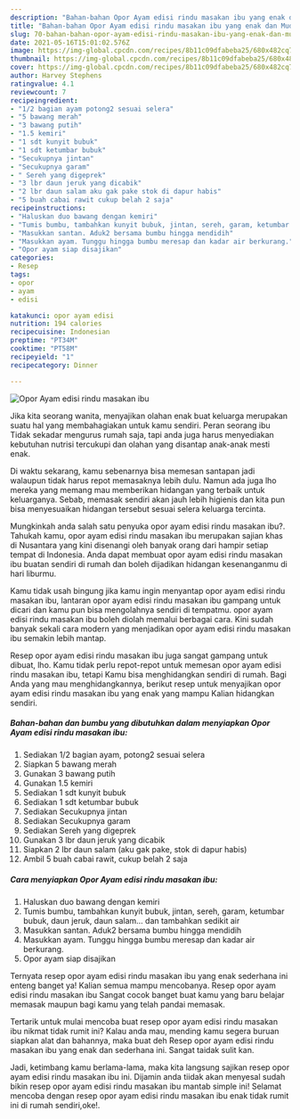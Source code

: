 ```yaml
---
description: "Bahan-bahan Opor Ayam edisi rindu masakan ibu yang enak dan Mudah Dibuat"
title: "Bahan-bahan Opor Ayam edisi rindu masakan ibu yang enak dan Mudah Dibuat"
slug: 70-bahan-bahan-opor-ayam-edisi-rindu-masakan-ibu-yang-enak-dan-mudah-dibuat
date: 2021-05-16T15:01:02.576Z
image: https://img-global.cpcdn.com/recipes/8b11c09dfabeba25/680x482cq70/opor-ayam-edisi-rindu-masakan-ibu-foto-resep-utama.jpg
thumbnail: https://img-global.cpcdn.com/recipes/8b11c09dfabeba25/680x482cq70/opor-ayam-edisi-rindu-masakan-ibu-foto-resep-utama.jpg
cover: https://img-global.cpcdn.com/recipes/8b11c09dfabeba25/680x482cq70/opor-ayam-edisi-rindu-masakan-ibu-foto-resep-utama.jpg
author: Harvey Stephens
ratingvalue: 4.1
reviewcount: 7
recipeingredient:
- "1/2 bagian ayam potong2 sesuai selera"
- "5 bawang merah"
- "3 bawang putih"
- "1.5 kemiri"
- "1 sdt kunyit bubuk"
- "1 sdt ketumbar bubuk"
- "Secukupnya jintan"
- "Secukupnya garam"
- " Sereh yang digeprek"
- "3 lbr daun jeruk yang dicabik"
- "2 lbr daun salam aku gak pake stok di dapur habis"
- "5 buah cabai rawit cukup belah 2 saja"
recipeinstructions:
- "Haluskan duo bawang dengan kemiri"
- "Tumis bumbu, tambahkan kunyit bubuk, jintan, sereh, garam, ketumbar bubuk, daun jeruk, daun salam... dan tambahkan sedikit air"
- "Masukkan santan. Aduk2 bersama bumbu hingga mendidih"
- "Masukkan ayam. Tunggu hingga bumbu meresap dan kadar air berkurang."
- "Opor ayam siap disajikan"
categories:
- Resep
tags:
- opor
- ayam
- edisi

katakunci: opor ayam edisi 
nutrition: 194 calories
recipecuisine: Indonesian
preptime: "PT34M"
cooktime: "PT58M"
recipeyield: "1"
recipecategory: Dinner

---
```



![Opor Ayam edisi rindu masakan ibu](https://img-global.cpcdn.com/recipes/8b11c09dfabeba25/680x482cq70/opor-ayam-edisi-rindu-masakan-ibu-foto-resep-utama.jpg)

Jika kita seorang wanita, menyajikan olahan enak buat keluarga merupakan suatu hal yang membahagiakan untuk kamu sendiri. Peran seorang ibu Tidak sekadar mengurus rumah saja, tapi anda juga harus menyediakan kebutuhan nutrisi tercukupi dan olahan yang disantap anak-anak mesti enak.

Di waktu  sekarang, kamu sebenarnya bisa memesan santapan jadi walaupun tidak harus repot memasaknya lebih dulu. Namun ada juga lho mereka yang memang mau memberikan hidangan yang terbaik untuk keluarganya. Sebab, memasak sendiri akan jauh lebih higienis dan kita pun bisa menyesuaikan hidangan tersebut sesuai selera keluarga tercinta. 



Mungkinkah anda salah satu penyuka opor ayam edisi rindu masakan ibu?. Tahukah kamu, opor ayam edisi rindu masakan ibu merupakan sajian khas di Nusantara yang kini disenangi oleh banyak orang dari hampir setiap tempat di Indonesia. Anda dapat membuat opor ayam edisi rindu masakan ibu buatan sendiri di rumah dan boleh dijadikan hidangan kesenanganmu di hari liburmu.

Kamu tidak usah bingung jika kamu ingin menyantap opor ayam edisi rindu masakan ibu, lantaran opor ayam edisi rindu masakan ibu gampang untuk dicari dan kamu pun bisa mengolahnya sendiri di tempatmu. opor ayam edisi rindu masakan ibu boleh diolah memalui berbagai cara. Kini sudah banyak sekali cara modern yang menjadikan opor ayam edisi rindu masakan ibu semakin lebih mantap.

Resep opor ayam edisi rindu masakan ibu juga sangat gampang untuk dibuat, lho. Kamu tidak perlu repot-repot untuk memesan opor ayam edisi rindu masakan ibu, tetapi Kamu bisa menghidangkan sendiri di rumah. Bagi Anda yang mau menghidangkannya, berikut resep untuk menyajikan opor ayam edisi rindu masakan ibu yang enak yang mampu Kalian hidangkan sendiri.

<!--inarticleads1-->

##### Bahan-bahan dan bumbu yang dibutuhkan dalam menyiapkan Opor Ayam edisi rindu masakan ibu:

1. Sediakan 1/2 bagian ayam, potong2 sesuai selera
1. Siapkan 5 bawang merah
1. Gunakan 3 bawang putih
1. Gunakan 1.5 kemiri
1. Sediakan 1 sdt kunyit bubuk
1. Sediakan 1 sdt ketumbar bubuk
1. Sediakan Secukupnya jintan
1. Sediakan Secukupnya garam
1. Sediakan  Sereh yang digeprek
1. Gunakan 3 lbr daun jeruk yang dicabik
1. Siapkan 2 lbr daun salam (aku gak pake, stok di dapur habis)
1. Ambil 5 buah cabai rawit, cukup belah 2 saja




<!--inarticleads2-->

##### Cara menyiapkan Opor Ayam edisi rindu masakan ibu:

1. Haluskan duo bawang dengan kemiri
1. Tumis bumbu, tambahkan kunyit bubuk, jintan, sereh, garam, ketumbar bubuk, daun jeruk, daun salam... dan tambahkan sedikit air
1. Masukkan santan. Aduk2 bersama bumbu hingga mendidih
1. Masukkan ayam. Tunggu hingga bumbu meresap dan kadar air berkurang.
1. Opor ayam siap disajikan




Ternyata resep opor ayam edisi rindu masakan ibu yang enak sederhana ini enteng banget ya! Kalian semua mampu mencobanya. Resep opor ayam edisi rindu masakan ibu Sangat cocok banget buat kamu yang baru belajar memasak maupun bagi kamu yang telah pandai memasak.

Tertarik untuk mulai mencoba buat resep opor ayam edisi rindu masakan ibu nikmat tidak rumit ini? Kalau anda mau, mending kamu segera buruan siapkan alat dan bahannya, maka buat deh Resep opor ayam edisi rindu masakan ibu yang enak dan sederhana ini. Sangat taidak sulit kan. 

Jadi, ketimbang kamu berlama-lama, maka kita langsung sajikan resep opor ayam edisi rindu masakan ibu ini. Dijamin anda tiidak akan menyesal sudah bikin resep opor ayam edisi rindu masakan ibu mantab simple ini! Selamat mencoba dengan resep opor ayam edisi rindu masakan ibu enak tidak rumit ini di rumah sendiri,oke!.

